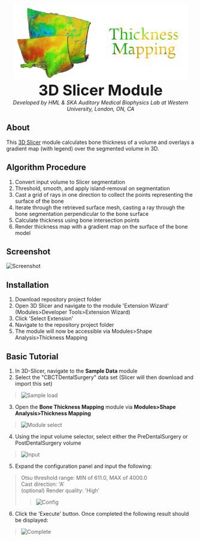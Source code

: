 <p align="center">
  <img alt='logo' src='BoneThicknessMapping/Resources/Icons/logo.png' height="200">
  <br>
  <b style='font-size: 40px;'>3D Slicer Module</b>
  <br>
  <i>Developed by HML & SKA Auditory Medical Biophysics Lab at Western University, London, ON, CA</i>
</p>

## About
This [3D Slicer](https://www.slicer.org/) module calculates bone thickness of a volume and overlays a gradient map (with legend) over the segmented volume in 3D.

## Algorithm Procedure
1. Convert input volume to Slicer segmentation
2. Threshold, smooth, and apply island-removal on segmentation
3. Cast a grid of rays in one direction to collect the points representing the surface of the bone
4. Iterate through the retrieved surface mesh, casting a ray through the bone segmentation perpendicular to the bone surface
5. Calculate thickness using bone intersection points
6. Render thickness map with a gradient map on the surface of the bone model

## Screenshot
![Screenshot](https://raw.githubusercontent.com/Auditory-Biophysics-Lab/SlicerBoneThicknessMappingExtension/master/Images/general_screenshot.png?raw=true)

## Installation
1. Download repository project folder
2. Open 3D Slicer and navigate to the module 'Extension Wizard' (Modules>Developer Tools>Extension Wizard)
3. Click 'Select Extension'
4. Navigate to the repository project folder
5. The module will now be accessible via Modules>Shape Analysis>Thickness Mapping

## Basic Tutorial 
1. In 3D-Slicer, navigate to the **Sample Data** module
2. Select the "CBCTDentalSurgery" data set (Slicer will then download and import this set)
> ![Sample load](https://raw.githubusercontent.com/Auditory-Biophysics-Lab/SlicerBoneThicknessMappingExtension/master/Images/sample_load.png?raw=true)
3. Open the **Bone Thickness Mapping** module via **Modules>Shape Analysis>Thickness Mapping**
> ![Module select](https://raw.githubusercontent.com/Auditory-Biophysics-Lab/SlicerBoneThicknessMappingExtension/master/Images/module_select.png?raw=true)
4. Using the input volume selector, select either the PreDentalSurgery or PostDentalSurgery volume
> ![Input](https://raw.githubusercontent.com/Auditory-Biophysics-Lab/SlicerBoneThicknessMappingExtension/master/Images/input.png?raw=true)
5. Expand the configuration panel and input the following:
> Otsu threshold range: MIN of 611.0, MAX of 4000.0 <br>
> Cast direction: 'A' <br>
> (optional) Render quality: 'High' <br>
>> ![Config](https://raw.githubusercontent.com/Auditory-Biophysics-Lab/SlicerBoneThicknessMappingExtension/master/Images/config.png?raw=true)
6. Click the 'Execute' button. Once completed the following result should be displayed:
> ![Complete](https://raw.githubusercontent.com/Auditory-Biophysics-Lab/SlicerBoneThicknessMappingExtension/master/Images/complete.png?raw=true)
